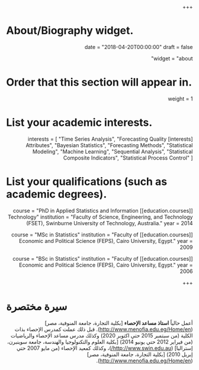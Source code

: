 +++
# About/Biography widget.

date = "2018-04-20T00:00:00"
draft = false

widget = "about"

# Order that this section will appear in.
weight = 1

# List your academic interests.
[interests]
  interests = [
    "Time Series Analysis",
    "Forecasting Quality Attributes",
    "Bayesian Statistics",
    "Forecasting Methods",
    "Statistical Modeling",
    "Machine Learning", 
    "Sequential Analysis", 
    "Statistical Composite Indicators",
    "Statistical Process Control"
  ]

# List your qualifications (such as academic degrees).
[[education.courses]]
  course = "PhD in Applied Statistics and Information Technology"
  institution = "Faculty of Science, Engineering, and Technology (FSET), Swinburne University of Technology, Australia."
  year = 2014

[[education.courses]]
  course = "MSc in Statistics"
  institution = "Faculty of Economic and Political Science (FEPS), Cairo University, Egypt."
  year = 2009

[[education.courses]]
  course = "BSc in Statistics"
  institution = "Faculty of Economic and Political Science (FEPS), Cairo University, Egypt."
  year = 2006
 
+++

<style>
p { 
  direction: rtl;
}
</style>



# سيرة مختصرة 

أعمل حالياً **استاذ مساعد الإحصاء**
[بكلية التجارة، جامعة المنوفية، مصر]
(http://www.menofia.edu.eg/Home/en).
 قبل ذلك عملت كمدرس الإحصاء بذات الكلية (من سبتمبر 2015 حتي اكتوبر 2020) وكذلك مدرس مساعد الإحصاء والرياضيات (من فيراير 2012 حتي يونيو 2014)
[بكلية العلوم والتكنولوجيا والهندسة، جامعة سوينبرن، إستراليا]
(http://www.swin.edu.au/)،
 وكذلك كمعيد الإحصاء (من مايو 2007 حتي إبريل 2010) 
[بكلية التجارة، جامعة المنوفية، مصر]
(http://www.menofia.edu.eg/Home/en).

